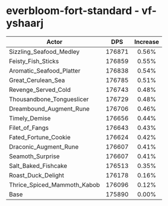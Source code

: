 # everbloom-fort-standard - vf-yshaarj
| Actor | DPS | Increase |
|---|:---:|:---:|
|Sizzling_Seafood_Medley|176871|0.56%|
|Feisty_Fish_Sticks|176859|0.55%|
|Aromatic_Seafood_Platter|176838|0.54%|
|Great_Cerulean_Sea|176785|0.51%|
|Revenge_Served_Cold|176743|0.48%|
|Thousandbone_Tongueslicer|176729|0.48%|
|Dreambound_Augment_Rune|176706|0.46%|
|Timely_Demise|176656|0.44%|
|Filet_of_Fangs|176643|0.43%|
|Fated_Fortune_Cookie|176624|0.42%|
|Draconic_Augment_Rune|176607|0.41%|
|Seamoth_Surprise|176607|0.41%|
|Salt_Baked_Fishcake|176513|0.35%|
|Roast_Duck_Delight|176178|0.16%|
|Thrice_Spiced_Mammoth_Kabob|176096|0.12%|
|Base|175890|0.00%|
